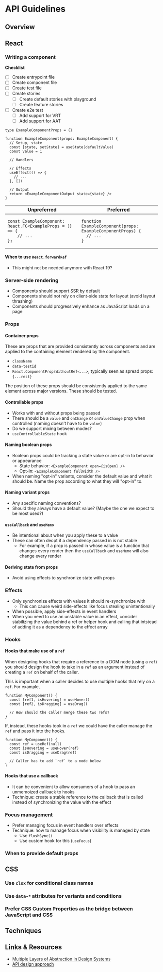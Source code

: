 # API Guidelines

## Overview

## React

### Writing a component

**Checklist**

- [ ] Create entrypoint file
- [ ] Create component file
- [ ] Create test file
- [ ] Create stories
  - [ ] Create default stories with playground
  - [ ] Create feature stories
- [ ] Create e2e test
  - [ ] Add support for VRT
  - [ ] Add support for AAT

```tsx
type ExampleComponentProps = {}

function ExampleComponent(props: ExampleComponent) {
  // Setup, state
  const [state, setState] = useState(defaultValue)
  const value = 1

  // Handlers

  // Effects
  useEffect(() => {
    // ...
  }, [])

  // Output
  return <ExampleComponentOutput state={state} />
}
```

<table>
<thead><tr><th>Unpreferred</th><th>Preferred</th></tr></thead>
<tbody>
<tr><td>

```tsx
const ExampleComponent: React.FC<ExampleProps = () => {
    // ...
};
```

</td><td>

```tsx
function ExampleComponent(props: ExampleComponentProps) {
  // ...
}
```

</td></tr>
</tbody></table>

#### When to use `React.forwardRef`

- This might not be needed anymore with React 19?

### Server-side rendering

- Components should support SSR by default
- Components should not rely on client-side state for layout (avoid layout
  thrashing)
- Components should progressively enhance as JavaScript loads on a page

### Props

#### Container props

These are props that are provided consistently across components and are applied
to the containing element rendered by the component.

- `className`
- `data-testid`
- `React.ComponentPropsWithoutRef<...>`, typically seen as spread props: `{...rest}`

The position of these props should be consistently applied to the same element
across major versions. These should be tested.

#### Controllable props

- Works with and without props being passed
- There should be a `value` and `onChange` or `onValueChange` prop when
  controlled (naming doesn't have to be `value`)
- Do we support mixing between modes?
- `useControllableState` hook

#### Naming boolean props

- Boolean props could be tracking a state value or are opt-in to behavior or
  appearance
  - State behavior: `<ExampleComponent open={isOpen} />`
  - Opt-in: `<ExampleComponent fullWidth />`
- When naming "opt-in" variants, consider the default value and what it should
  be. Name the prop according to what they will "opt-in" to.

#### Naming variant props

- Any specific naming conventions?
- Should they always have a default value? (Maybe the one we expect to be most
  used?)

#### `useCallback` and `useMemo`

- Be intentional about when you apply these to a value
- These can often deopt if a dependency passed in is not stable
  - For example, if a prop is passed in whose value is a function that changes
    every render then the `useCallback` and `useMemo` will also change every
    render

#### Deriving state from props

- Avoid using effects to synchronize state with props

### Effects

- Only synchronize effects with values it should re-synchronize with
  - This can cause weird side-effects like focus stealing unintentionally
- When possible, apply side-effects in event handlers
- When you need to use an unstable value in an effect, consider stabilizing the
  value behind a ref or helper hook and calling that intstead of adding it as a
  dependency to the effect array

### Hooks

#### Hooks that make use of a `ref`

When designing hooks that require a reference to a DOM node (using a `ref`) you
should design the hook to take in a `ref` as an argument instead of creating a
`ref` on behalf of the caller.

This is important when a caller decides to use multiple hooks that rely on a
`ref`. For example,

```tsx
function MyComponent() {
  const [ref1, isHovering] = useHover()
  const [ref2, isDragging] = useDrag()

  // How should the caller merge these two refs?
}
```

If, instead, these hooks took in a `ref` we could have the caller manage the
`ref` and pass it into the hooks.

```tsx
function MyComponent() {
  const ref = useRef(null)
  const isHovering = useHover(ref)
  const isDragging = useDrag(ref)

  // Caller has to add `ref` to a node below
}
```

#### Hooks that use a callback

- It can be convenient to allow consumers of a hook to pass an unmemoized
  callback to hooks
- Technique: create a stable reference to the callback that is called instead of
  synchronizing the value with the effect

### Focus management

- Prefer managing focus in event handlers over effects
- Technique: how to manage focus when visibility is managed by state
  - Use `flushSync()`
  - Use custom hook for this (`useFocus`)

### When to provide default props

## CSS

### Use `clsx` for conditional class names

### Use `data-*` attributes for variants and conditions

### Prefer CSS Custom Properties as the bridge between JavaScript and CSS

## Techniques

## Links & Resources

- [Multiple Layers of Abstraction in Design Systems](https://engineering.atspotify.com/2023/05/multiple-layers-of-abstraction-in-design-systems/)
- [API design approach](https://mui.com/material-ui/guides/api/)
